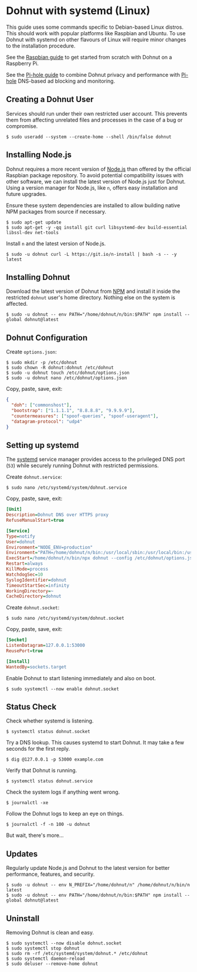 # Dohnut with systemd (Linux)

This guide uses some commands specific to Debian-based Linux distros. This should work with popular platforms like Raspbian and Ubuntu. To use Dohnut with systemd on other flavours of Linux will require minor changes to the installation procedure.

See the [Raspbian guide](../raspbian) to get started from scratch with Dohnut on a Raspberry Pi.

See the [Pi-hole guide](../pihole) to combine Dohnut privacy and performance with [Pi-hole](https://pi-hole.net) DNS-based ad blocking and monitoring.

## Creating a Dohnut User

Services should run under their own restricted user account. This prevents them from affecting unrelated files and processes in the case of a bug or compromise.

    $ sudo useradd --system --create-home --shell /bin/false dohnut

## Installing Node.js

Dohnut requires a more recent version of [Node.js](https://nodejs.org) than offered by the official Raspbian package repository. To avoid potential compatibility issues with other software, we can install the latest version of Node.js just for Dohnut. Using a version manager for Node.js, like `n`, offers easy installation and future upgrades.

Ensure these system dependencies are installed to allow building native NPM packages from source if necessary.

    $ sudo apt-get update
    $ sudo apt-get -y -qq install git curl libsystemd-dev build-essential libssl-dev net-tools

Install `n` and the latest version of Node.js.

    $ sudo -u dohnut curl -L https://git.io/n-install | bash -s -- -y latest

## Installing Dohnut

Download the latest version of Dohnut from [NPM](https://www.npmjs.com/package/dohnut) and install it inside the restricted `dohnut` user's home directory. Nothing else on the system is affected.

    $ sudo -u dohnut -- env PATH="/home/dohnut/n/bin:$PATH" npm install --global dohnut@latest

## Dohnut Configuration

Create `options.json`:

    $ sudo mkdir -p /etc/dohnut
    $ sudo chown -R dohnut:dohnut /etc/dohnut
    $ sudo -u dohnut touch /etc/dohnut/options.json
    $ sudo -u dohnut nano /etc/dohnut/options.json

Copy, paste, save, exit:

```json
{
  "doh": ["commonshost"],
  "bootstrap": ["1.1.1.1", "8.8.8.8", "9.9.9.9"],
  "countermeasures": ["spoof-queries", "spoof-useragent"],
  "datagram-protocol": "udp4"
}
```

## Setting up systemd

The [systemd](https://freedesktop.org/wiki/Software/systemd/) service manager provides access to the privileged DNS port (`53`) while securely running Dohnut with restricted permissions.

Create `dohnut.service`:

    $ sudo nano /etc/systemd/system/dohnut.service

Copy, paste, save, exit:

```ini
[Unit]
Description=Dohnut DNS over HTTPS proxy
RefuseManualStart=true

[Service]
Type=notify
User=dohnut
Environment="NODE_ENV=production"
Environment="PATH=/home/dohnut/n/bin:/usr/local/sbin:/usr/local/bin:/usr/sbin:/usr/bin:/sbin:/bin"
ExecStart=/home/dohnut/n/bin/npx dohnut --config /etc/dohnut/options.json
Restart=always
KillMode=process
WatchdogSec=10
SyslogIdentifier=dohnut
TimeoutStartSec=infinity
WorkingDirectory=~
CacheDirectory=dohnut
```

Create `dohnut.socket`:

    $ sudo nano /etc/systemd/system/dohnut.socket

Copy, paste, save, exit:

```ini
[Socket]
ListenDatagram=127.0.0.1:53000
ReusePort=true

[Install]
WantedBy=sockets.target
```

Enable Dohnut to start listening immediately and also on boot.

    $ sudo systemctl --now enable dohnut.socket

## Status Check

Check whether systemd is listening.

    $ systemctl status dohnut.socket

Try a DNS lookup. This causes systemd to start Dohnut. It may take a few seconds for the first reply.

    $ dig @127.0.0.1 -p 53000 example.com

Verify that Dohnut is running.

    $ systemctl status dohnut.service

Check the system logs if anything went wrong.

    $ journalctl -xe

Follow the Dohnut logs to keep an eye on things.

    $ journalctl -f -n 100 -u dohnut

But wait, there's more...

## Updates

Regularly update Node.js and Dohnut to the latest version for better performance, features, and security.

    $ sudo -u dohnut -- env N_PREFIX="/home/dohnut/n" /home/dohnut/n/bin/n latest
    $ sudo -u dohnut -- env PATH="/home/dohnut/n/bin:$PATH" npm install --global dohnut@latest

## Uninstall

Removing Dohnut is clean and easy.

    $ sudo systemctl --now disable dohnut.socket
    $ sudo systemctl stop dohnut
    $ sudo rm -rf /etc/systemd/system/dohnut.* /etc/dohnut
    $ sudo systemctl daemon-reload
    $ sudo deluser --remove-home dohnut
